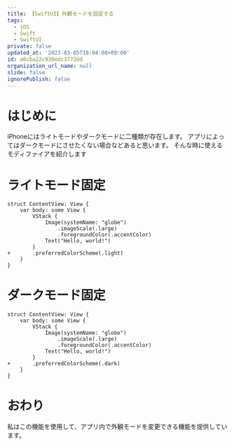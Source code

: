 ```yaml
---
title: 【SwiftUI】外観モードを固定する
tags:
  - iOS
  - Swift
  - SwiftUI
private: false
updated_at: '2023-03-05T18:04:08+09:00'
id: a6cba22c930edc3773dd
organization_url_name: null
slide: false
ignorePublish: false
---
```

# はじめに
iPhoneにはライトモードやダークモードに二種類が存在します。
アプリによってはダークモードにさせたくない場合などあると思います。
そんな時に使えるモディファイアを紹介します

# ライトモード固定
```diff_swift
struct ContentView: View {
    var body: some View {
        VStack {
            Image(systemName: "globe")
                .imageScale(.large)
                .foregroundColor(.accentColor)
            Text("Hello, world!")
        }
+       .preferredColorScheme(.light)
    }
}
```

# ダークモード固定
```diff_swift
struct ContentView: View {
    var body: some View {
        VStack {
            Image(systemName: "globe")
                .imageScale(.large)
                .foregroundColor(.accentColor)
            Text("Hello, world!")
        }
+       .preferredColorScheme(.dark)
    }
}
```

# おわり
私はこの機能を使用して、アプリ内で外観モードを変更できる機能を提供しています。
